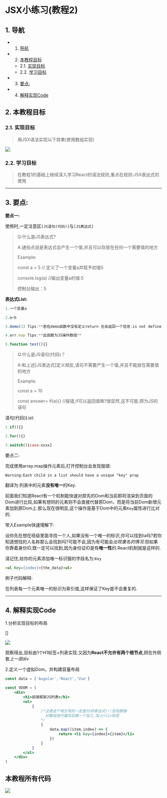 # JSX小练习(教程2)



##  1. <a name=''></a>导航

<!-- vscode-markdown-toc -->
* 1. [导航](#)
* 2. [本教程目标](#-1)
	* 2.1. [实现目标](#-1)
	* 2.2. [学习目标](#-1)
* 3. [要点:](#:)
* 4. [解释实现Code](#Code)

<!-- vscode-markdown-toc-config
	numbering=true
	autoSave=true
	/vscode-markdown-toc-config -->
<!-- /vscode-markdown-toc -->



##  2. <a name='-1'></a>本教程目标

###  2.1. <a name='-1'></a>实现目标

> 用JSX语法实现以下效果(使用数组实现)

![](https://github.com/518651/XC-LearnProjectGroup/blob/main/React_LearnCode/03_Jsx%E5%B0%8F%E7%BB%83%E4%B9%A0/prc/Target.png)



###  2.2. <a name='-1'></a>学习目标

> 在教程1的基础上继续深入学习React的语法规则,重点在规则:JSX表达式的使用



----

##  3. <a name=':'></a>要点:

**要点一:**

使用时,一定注意区`[JS语句(代码)]`与`[JS表达式]`

> Q:什么是JS表达式?
>
> A:通俗点说是表达式会产生一个值,并且可以存放在任何一个需要值的地方
>
> Example:
>
> const a = 5 // 定义了一个变量a并赋予初值5
>
> console.log(a) //输出变量a的值:5
>
> 控制台输出：5

**表达式List:**

```jsx
1.一个变量a

2.a+b

3.demo(1) Tips:**若在demo函数中没有定义return 也会返回一个信息:is not define return** 

4.arr.map Tips:**此函数为JS操作数组**

5.function test(){} 
```



> Q:什么是JS语句(代码)？
>
> A:和上述[JS表达式]定义相反,语句不需要产生一个值,并且不能放在需要值的地方
>
> Example:
>
> const a = 10
>
> const answer= if(a){}  //报错,if可以返回值嘛?很显然,这不可能.顾为JS的语句



语句(代码)List:

```jsx
1.if(){}

2.for(){}

3.switch(){case:xxxx}
```



要点二:

完成使用array.map操作元素后,打开控制台会发现报错:

`Warning:Each child in a list should have a unique "key" prop`

翻译为:列表中的元素**没有唯一**的Key.

前面我们知道React有一个机制能快速对原先的Dom和当前即将渲染到页面的Dom进行比较,如果有想同的元素则不会直接代替原Dom，而是将当前Dom新增元素加到原Dom上.那么现在很明显,这个操作是基于Dom中的元素`Key`属性进行比对的.

带入Example快速理解下:

设你先在想在班级里面寻找一个人,如果没有一个唯一的标识,你可以找到ta吗?若你知道想找的人名称那么会找到吗?可能不会,因为有可能会*出现重名的情况*.但如果你靠着身份ID,既一定可以找到,因为身份证ID是有**唯一性**的.React机制就是这样的.

请记住,给你的元素添加唯一标识服的字段名为:`Key`

```html
<ul Key={index}>{the_data}<ul>   
```

例子代码解释:

在列表每一个元素唯一的标识为索引值,这样保证了Key是不会重复的.

----

##  4. <a name='Code'></a>解释实现Code

1.分析实现目标的布局

[]

![](https://github.com/518651/XC-LearnProjectGroup/blob/main/React_LearnCode/03_Jsx%E5%B0%8F%E7%BB%83%E4%B9%A0/prc/Target_div.png)

观察得出,目标由1个H1标签+列表实现.又因为**React不允许有两个根节点**,顾在外侧套*上一层div*



2.定义一个虚拟Dom，并构建容量布局

```jsx
const data = ['Augular','React','Vue']

const VDOM = (
	<div>
        <h1>前端框架JS列表</h1>
        <ul>
        	{
                /*注意这个地方写的一定是JS的表达式!!!否则报错
                  对数组进行遍历后做一个加工,加上<li>标签
                */
                {
                    data.map((item,index) => {
                        return <li key={index}>{item}</li>
                    })
                }
            }
        </ul>
    </div>
)
```



## 本教程所有代码

![](https://github.com/518651/XC-LearnProjectGroup/blob/main/React_LearnCode/03_Jsx%E5%B0%8F%E7%BB%83%E4%B9%A0/prc/Successcode.png)
